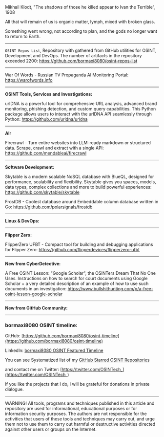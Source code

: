 Mikhail Klodt, "The shadows of those he killed appear to Ivan the Terrible", 1908


All that will remain of us is organic matter, lymph, mixed with broken glass.




Something went wrong, not according to plan, and the gods no longer want to return to Earth.

----

```OSINT Repos List```, Repository with gathered from GitHub utilities for OSINT, Development and DevOps. The number of artifacts in the repository exceeded 2200: https://github.com/bormaxi8080/osint-repos-list

----

War Of Words - Russian TV Propaganda AI Monitoring Portal: https://warofwords.info

----

**OSINT Tools, Services and Investigations:**

urlDNA is a powerful tool for comprehensive URL analysis, advanced brand monitoring, phishing detection, and custom query capabilities. This Python package allows users to interact with the urlDNA API seamlessly through Python: https://github.com/urldna/urldna

----

**AI:**

Firecrawl - Turn entire websites into LLM-ready markdown or structured data. Scrape, crawl and extract with a single API: https://github.com/mendableai/firecrawl

---

**Software Development:**

Skytable is a modern scalable NoSQL database with BlueQL, designed for performance, scalability and flexibility. Skytable gives you spaces, models, data types, complex collections and more to build powerful experiences: https://github.com/skytable/skytable

FrostDB - Coolest database around Embeddable column database written in Go: https://github.com/polarsignals/frostdb

----

**Linux & DevOps:**



----

**Flipper Zero:**

FlipperZero UFBT - Compact tool for building and debugging applications for Flipper Zero: https://github.com/flipperdevices/flipperzero-ufbt

----

**New from CyberDetective:**

A Free OSINT Lesson: "Google Scholar", the OSINTers Dream That No One Uses. Instructions on how to search for court documents using Google Scholar + a very detailed description of an example of how to use such documents in an investigation: https://www.bullshithunting.com/p/a-free-osint-lesson-google-scholar

----

**New from GitHub Community:**



----
### bormaxi8080 OSINT timeline:

GitHub: [https://github.com/bormaxi8080/osint-timeline](https://github.com/bormaxi8080/osint-timeline)

LinkedIn: [bormaxi8080 OSINT Featured Timeline](https://www.linkedin.com/in/osintech/details/featured/)

You can see Systematized list of my [GitHub Starred OSINT Repositories](https://github.com/bormaxi8080/osint-repos-list)

and contact me on Twitter: [https://twitter.com/OSINTech_](https://twitter.com/OSINTech_)

If you like the projects that I do, I will be grateful for donations in private dialogue.

----

WARNING! All tools, programs and techniques published in this article and repository are used for informational, educational purposes or for information security purposes. The authors are not responsible for the activities that users of these tools and techniques may carry out, and urge them not to use them to carry out harmful or destructive activities directed against other users or groups on the Internet.
